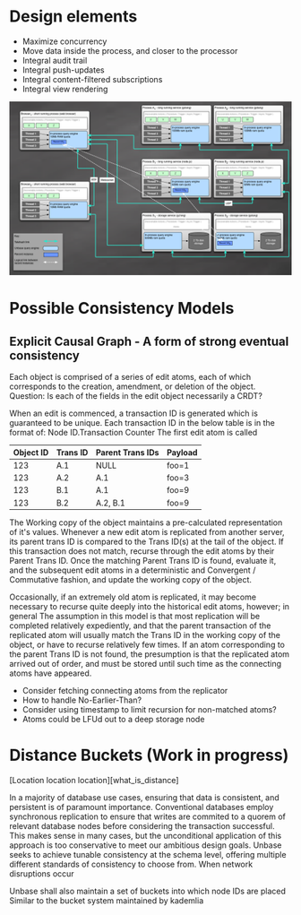 
# Design elements

* Maximize concurrency
* Move data inside the process, and closer to the processor
* Integral audit trail
* Integral push-updates
* Integral content-filtered subscriptions
* Integral view rendering

![Example topology](./docs/Model.png)

    
# Possible Consistency Models

## Explicit Causal Graph - A form of strong eventual consistency

Each object is comprised of a series of edit atoms, each of which corresponds to the creation, amendment, or deletion of the object.
Question: Is each of the fields in the edit object necessarily a CRDT?

When an edit is commenced, a transaction ID is generated which is guaranteed to be unique.
Each transaction ID in the below table is in the format of: Node ID.Transaction Counter
The first edit atom is called 

| Object ID | Trans ID  | Parent Trans IDs | Payload 
| --------- | --------- | -----------------| -------
| 123       | A.1       | NULL             | foo=1
| 123       | A.2       | A.1              | foo=3
| 123       | B.1       | A.1              | foo=9
| 123       | B.2       | A.2, B.1         | foo=9

The Working copy of the object maintains a pre-calculated representation of it's values.
Whenever a new edit atom is replicated from another server, its parent trans ID is compared to the Trans ID(s) at the tail of the object.
If this transaction does not match, recurse through the edit atoms by their Parent Trans ID.
Once the matching Parent Trans ID is found, evaluate it, and the subsequent edit atoms in a deterministic and Convergent / Commutative fashion, and update the working copy of the object.

Occasionally, if an extremely old atom is replicated, it may become necessary to recurse quite deeply into the historical edit atoms, however; in general
The assumption in this model is that most replication will be completed relatively expediently, and that the parent transaction of the replicated atom will
usually match the Trans ID in the working copy of the object, or have to recurse relatively few times. If an atom corresponding to the parent Trans ID is not found,
the presumption is that the replicated atom arrived out of order, and must be stored until such time as the connecting atoms have appeared.

* Consider fetching connecting atoms from the replicator
* How to handle No-Earlier-Than?
* Consider using timestamp to limit recursion for non-matched atoms?
* Atoms could be LFUd out to a deep storage node



# Distance Buckets (Work in progress)

[Location location location][what_is_distance]

In a majority of database use cases, ensuring that data is consistent, and persistent is of paramount importance.
Conventional databases employ synchronous replication to ensure that writes are commited to a quorem of relevant database
nodes before considering the transaction successful. This makes sense in many cases, but the unconditional application of this approach
is too conservative to meet our ambitious design goals. Unbase seeks to achieve tunable consistency at the schema level, offering multiple
different standards of consistency to choose from.
When network disruptions occur

Unbase shall also maintain a set of buckets into which node IDs are placed Similar to the bucket system maintained by kademlia
